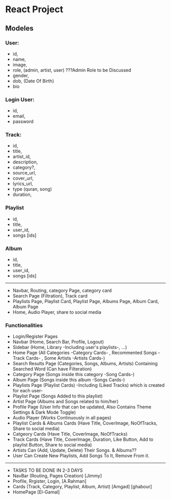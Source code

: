 # React Project

## Modeles
### User:
- id,
- name,
- image,
- role, (admin, artist, user) ???Admin Role to be Discussed
- gender,
- dob, (Date Of Birth)
- bio

### Login User:
- id,
- email,
- password

### Track:
- id,
- title,
- artist_id,
- description,
- category?,
- source_url,
- cover_url,
- lyrics_url,
- type (quran, song)
- duration,

### Playlist
- id,
- title,
- user_id,
- songs [ids]

### Album
- id,
- title,
- user_id,
- songs [ids]
-------------------------------------------------------------------------------------------------------------------

- Navbar, Routing, category Page, category card
- Search Page (Filtration), Track card
- Playlists Page, Playlist Card, Playlist Page, Albums Page, Album Card, Album Page
- Home, Audio Player, share to social media

###  Functionalities
- Login/Register Pages
- Navbar (Home, Search Bar, Profile, Logout)
- Sidebar (Home, Library -Including user's playlists-, ...)
- Home Page (All Categories -Category Cards- , Recommented Songs -Track Cards- , Some Artists -Artists Cards-)
- Search Results Page (Categories, Songs, Albums, Artists) Containing Searched Word (Can have Filteration)
- Category Page (Songs inside this category -Song Cards-)
- Album Page (Songs inside this album -Songs Cards-)
- Playlists Page (Playlist Cards) -Including (Liked Tracks) which is created for each user-
- Playlist Page (Songs Added to this playlist)
- Artist Page (Albums and Songs related to him/her)
- Profile Page (User Info that can be updated, Also Contains Theme Settings & Dark Mode Toggle)
- Audio Player (Works Continuously in all pages)
- Playlist Cards & Albums Cards (Have Title, CoverImage, NoOfTracks, Share to social media)
- Catgeory Cards (Have Title, CoverImage, NoOfTracks)
- Track Cards (Have Title, CoverImage, Duration, Like Button, Add to playlist Button, Share to social media)
- Artists Can (Add, Update, Delete) Their Songs. & Albums??
- User Can Create New Playlists, Add Songs To It, Remove From it.

---
- TASKS TO BE DONE IN 2-3 DAYS 
- NavBar (Routing, Pages Creation) [Jimmy]
- Profile, Rrgister, Login, [A.Rahman]
- Cards (Track, Category, Playlist, Album, Artist) [Amgad] [ghabour]
- HomePage [El-Gamal]
